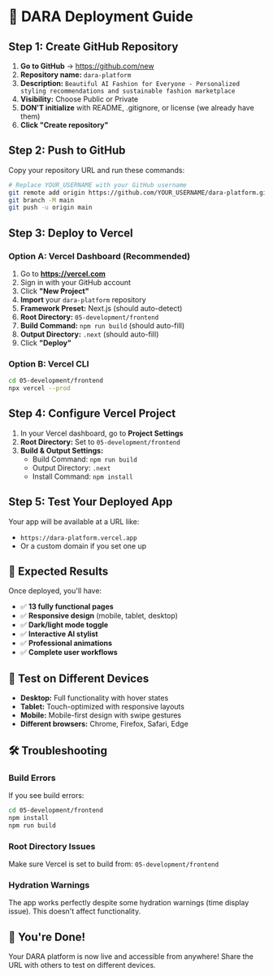 # 🚀 DARA Deployment Guide

## Step 1: Create GitHub Repository

1. **Go to GitHub** → https://github.com/new
2. **Repository name:** `dara-platform`
3. **Description:** `Beautiful AI Fashion for Everyone - Personalized styling recommendations and sustainable fashion marketplace`
4. **Visibility:** Choose Public or Private
5. **DON'T initialize** with README, .gitignore, or license (we already have them)
6. **Click "Create repository"**

## Step 2: Push to GitHub

Copy your repository URL and run these commands:

```bash
# Replace YOUR_USERNAME with your GitHub username
git remote add origin https://github.com/YOUR_USERNAME/dara-platform.git
git branch -M main
git push -u origin main
```

## Step 3: Deploy to Vercel

### Option A: Vercel Dashboard (Recommended)
1. Go to **https://vercel.com**
2. Sign in with your GitHub account
3. Click **"New Project"**
4. **Import** your `dara-platform` repository
5. **Framework Preset:** Next.js (should auto-detect)
6. **Root Directory:** `05-development/frontend`
7. **Build Command:** `npm run build` (should auto-fill)
8. **Output Directory:** `.next` (should auto-fill)
9. Click **"Deploy"**

### Option B: Vercel CLI
```bash
cd 05-development/frontend
npx vercel --prod
```

## Step 4: Configure Vercel Project

1. In your Vercel dashboard, go to **Project Settings**
2. **Root Directory:** Set to `05-development/frontend`
3. **Build & Output Settings:**
   - Build Command: `npm run build`
   - Output Directory: `.next`
   - Install Command: `npm install`

## Step 5: Test Your Deployed App

Your app will be available at a URL like:
- `https://dara-platform.vercel.app`
- Or a custom domain if you set one up

## 🎯 Expected Results

Once deployed, you'll have:
- ✅ **13 fully functional pages**
- ✅ **Responsive design** (mobile, tablet, desktop)
- ✅ **Dark/light mode toggle**
- ✅ **Interactive AI stylist**
- ✅ **Professional animations**
- ✅ **Complete user workflows**

## 📱 Test on Different Devices

- **Desktop:** Full functionality with hover states
- **Tablet:** Touch-optimized with responsive layouts  
- **Mobile:** Mobile-first design with swipe gestures
- **Different browsers:** Chrome, Firefox, Safari, Edge

## 🛠 Troubleshooting

### Build Errors
If you see build errors:
```bash
cd 05-development/frontend
npm install
npm run build
```

### Root Directory Issues
Make sure Vercel is set to build from: `05-development/frontend`

### Hydration Warnings
The app works perfectly despite some hydration warnings (time display issue). This doesn't affect functionality.

## 🎉 You're Done!

Your DARA platform is now live and accessible from anywhere!
Share the URL with others to test on different devices.
